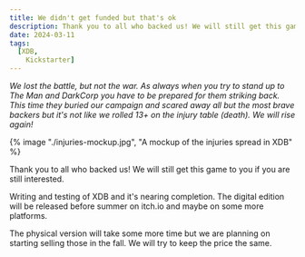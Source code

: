 ```yaml
---
title: We didn't get funded but that's ok
description: Thank you to all who backed us! We will still get this game to you if you are still interested.
date: 2024-03-11
tags:
  [XDB,
	Kickstarter]
---
```


_We lost the battle, but not the war. As always when you try to stand up to The Man and DarkCorp you have to be prepared for them striking back. This time they buried our campaign and scared away all but the most brave backers but it's not like we rolled 13+ on the injury table (death). We will rise again!_

<div class="content-wide">{% image "./injuries-mockup.jpg", "A mockup of the injuries spread in XDB" %}</div>

Thank you to all who backed us! We will still get this game to you if you are still interested.

Writing and testing of XDB and it's nearing completion. The digital edition will be released before summer on itch.io and maybe on some more platforms.

The physical version will take some more time but we are planning on starting selling those in the fall. We will try to keep the price the same.
